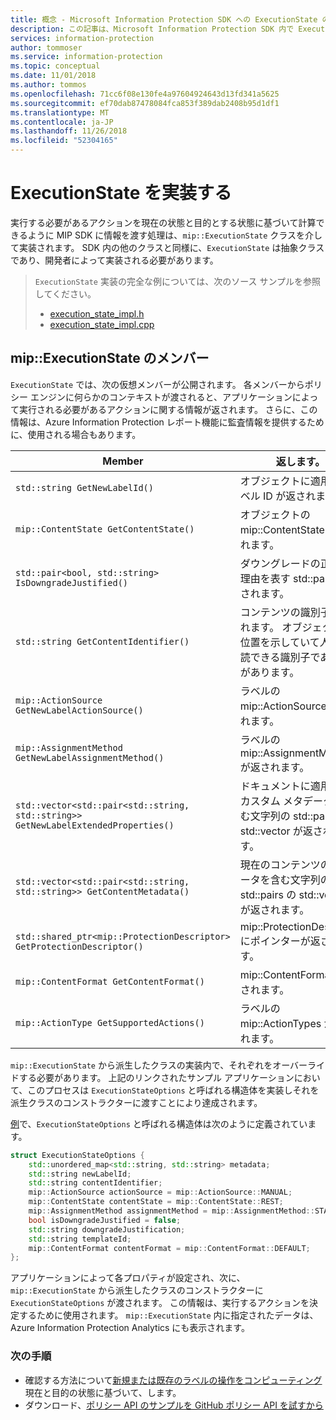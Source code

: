 ```yaml
---
title: 概念 - Microsoft Information Protection SDK への ExecutionState の実装
description: この記事は、Microsoft Information Protection SDK 内で ExecutionState を使用してアクションの計算を行い監査ログの詳細を提供する方法を理解するのに役立ちます。
services: information-protection
author: tommoser
ms.service: information-protection
ms.topic: conceptual
ms.date: 11/01/2018
ms.author: tommos
ms.openlocfilehash: 71cc6f08e130fe4a97604924643d13fd341a5625
ms.sourcegitcommit: ef70dab87478084fca853f389dab2408b95d1df1
ms.translationtype: MT
ms.contentlocale: ja-JP
ms.lasthandoff: 11/26/2018
ms.locfileid: "52304165"
---
```

# <a name="implement-executionstate"></a>ExecutionState を実装する

実行する必要があるアクションを現在の状態と目的とする状態に基づいて計算できるように MIP SDK に情報を渡す処理は、`mip::ExecutionState` クラスを介して実装されます。 SDK 内の他のクラスと同様に、`ExecutionState` は抽象クラスであり、開発者によって実装される必要があります。

> `ExecutionState` 実装の完全な例については、次のソース サンプルを参照してください。
>
> * [execution_state_impl.h](https://github.com/Azure-Samples/mipsdk-policyapi-cpp-sample-basic/blob/master/mipsdk-policyapi-cpp-sample-basic/execution_state_impl.h)
> * [execution_state_impl.cpp](https://github.com/Azure-Samples/mipsdk-policyapi-cpp-sample-basic/blob/master/mipsdk-policyapi-cpp-sample-basic/execution_state_impl.cpp)

## <a name="mipexecutionstate-members"></a>mip::ExecutionState のメンバー

`ExecutionState` では、次の仮想メンバーが公開されます。 各メンバーからポリシー エンジンに何らかのコンテキストが渡されると、アプリケーションによって実行される必要があるアクションに関する情報が返されます。 さらに、この情報は、Azure Information Protection レポート機能に監査情報を提供するために、使用される場合もあります。


| Member                                                                           | 返します。                                                                                                              |
|----------------------------------------------------------------------------------|----------------------------------------------------------------------------------------------------------------------|
| `std::string GetNewLabelId()`                                                      | オブジェクトに適用するラベル ID が返されます。                                                                    |
| `mip::ContentState GetContentState()`                                              | オブジェクトの mip::ContentState が返されます。                                                                         |
| `std::pair<bool, std::string> IsDowngradeJustified()`                              | ダウングレードの正当性と理由を表す std::pair が返されます。                                 |
| `std::string GetContentIdentifier()`                                               | コンテンツの識別子が返されます。 オブジェクトの位置を示していて人間が判読できる識別子である必要があります。   |
| `mip::ActionSource GetNewLabelActionSource()`                                      | ラベルの mip::ActionSource が返されます。                                                                          |
| `mip::AssignmentMethod GetNewLabelAssignmentMethod()`                              | ラベルの mip::AssignmentMethod が返されます。                                                                        |
| `std::vector<std::pair<std::string, std::string>> GetNewLabelExtendedProperties()` | ドキュメントに適用されるカスタム メタデータを含む文字列の std::pairs の std::vector が返されます。 |
| `std::vector<std::pair<std::string, std::string>> GetContentMetadata()`            | 現在のコンテンツのメタデータを含む文字列の std::pairs の std::vector が返されます。                               |
| `std::shared_ptr<mip::ProtectionDescriptor> GetProtectionDescriptor()`           | mip::ProtectionDescriptor にポインターが返されます。                                                                     |
| `mip::ContentFormat GetContentFormat()`                                            | mip::ContentFormat が返されます。                                                                                           |
| `mip::ActionType GetSupportedActions()`                                           | ラベルの mip::ActionTypes が返されます。                                                                              |

`mip::ExecutionState` から派生したクラスの実装内で、それぞれをオーバーライドする必要があります。 上記のリンクされたサンプル アプリケーションにおいて、このプロセスは `ExecutionStateOptions` と呼ばれる構造体を実装しそれを派生クラスのコンストラクターに渡すことにより達成されます。

[例](https://github.com/Azure-Samples/mipsdk-policyapi-cpp-sample-basic/blob/master/mipsdk-policyapi-cpp-sample-basic/execution_state_impl.h)で、`ExecutionStateOptions` と呼ばれる構造体は次のように定義されています。

```cpp
struct ExecutionStateOptions {
    std::unordered_map<std::string, std::string> metadata;
    std::string newLabelId;
    std::string contentIdentifier;
    mip::ActionSource actionSource = mip::ActionSource::MANUAL;
    mip::ContentState contentState = mip::ContentState::REST;
    mip::AssignmentMethod assignmentMethod = mip::AssignmentMethod::STANDARD;
    bool isDowngradeJustified = false;
    std::string downgradeJustification;
    std::string templateId;
    mip::ContentFormat contentFormat = mip::ContentFormat::DEFAULT;
};
```

アプリケーションによって各プロパティが設定され、次に、`mip::ExecutionState` から派生したクラスのコンストラクターに `ExecutionStateOptions` が渡されます。 この情報は、実行するアクションを決定するために使用されます。 `mip::ExecutionState` 内に指定されたデータは、Azure Information Protection Analytics にも表示されます。

### <a name="next-steps"></a>次の手順

- 確認する方法について[新規または既存のラベルの操作をコンピューティング](concept-handler-policy-computeactions-cpp.md)現在と目的の状態に基づいて、します。
- ダウンロード、[ポリシー API のサンプルを GitHub ポリシー API を試すから](https://azure.microsoft.com/resources/samples/?sort=0&term=mipsdk+policyapi)
